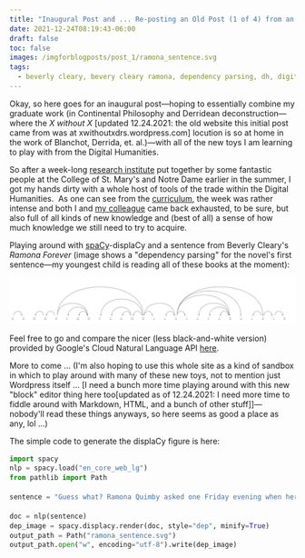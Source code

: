 ```yaml
---
title: "Inaugural Post and ... Re-posting an Old Post (1 of 4) from an Older WordPress site"
date: 2021-12-24T08:19:43-06:00
draft: false
toc: false
images: /imgforblogposts/post_1/ramona_sentence.svg
tags:
  - beverly cleary, bevery cleary ramona, dependency parsing, dh, digital humanities, old wordpress posts, displacy, python, python nltk, spacy, visualization
---
```


Okay, so here goes for an inaugural post—hoping to essentially combine my graduate work (in Continental Philosophy and Derridean deconstruction—where the _X without X_ [updated 12.24.2021: the old website this initial post came from was at xwithoutxdrs.wordpress.com] locution is so at home in the work of Blanchot, Derrida, et. al.)—with all of the new toys I am learning to play with from the Digital Humanities.

So after a week-long [research institute](http://dhsouthbend.org/dhri/) put together by some fantastic people at the College of St. Mary's and Notre Dame earlier in the summer, I got my hands dirty with a whole host of tools of the trade within the Digital Humanities.  As one can see from the [curriculum](http://dhsouthbend.org/dhri/curriculum/), the week was rather intense and both I and [my colleague](https://annaioanes.wordpress.com/) came back exhausted, to be sure, but also full of all kinds of new knowledge and (best of all) a sense of how much knowledge we still need to try to acquire.

Playing around with [spaCy](https://spacy.io/)-displaCy and a sentence from Beverly Cleary's _Ramona Forever_ (image shows a "dependency parsing" for the novel's first sentence—my youngest child is reading all of these books at the moment):

<p align = "center">
<img src = "images/imgforblogposts/post_1/ramona_sentence.svg">
</p>

Feel free to go and compare the nicer (less black-and-white version) provided by Google's Cloud Natural Language API [here](https://cloud.google.com/natural-language/). 

More to come ... (I'm also hoping to use this whole site as a kind of sandbox in which to play around with many of these new toys, not to mention just Wordpress itself ... [I need a bunch more time playing around with this new "block" editor thing here too[updated as of 12.24.2021: I need more time to fiddle around with Markdown, HTML, and a bunch of other stuff]]—nobody'll read these things anyways, so here seems as good a place as any, lol ...)

The simple code to generate the displaCy figure is here:

```python
import spacy
nlp = spacy.load("en_core_web_lg")
from pathlib import Path

sentence = "Guess what? Ramona Quimby asked one Friday evening when her Aunt Beatrice dropped by to show off her new ski clothes and to stay for supper."

doc = nlp(sentence)
dep_image = spacy.displacy.render(doc, style="dep", minify=True)
output_path = Path("ramona_sentence.svg")
output_path.open("w", encoding="utf-8").write(dep_image)
```
